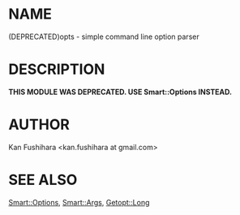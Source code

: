 # NAME

(DEPRECATED)opts - simple command line option parser

# DESCRIPTION

__THIS MODULE WAS DEPRECATED. USE Smart::Options INSTEAD.__

# AUTHOR

Kan Fushihara <kan.fushihara at gmail.com>

# SEE ALSO

[Smart::Options](http://search.cpan.org/perldoc?Smart::Options), [Smart::Args](http://search.cpan.org/perldoc?Smart::Args), [Getopt::Long](http://search.cpan.org/perldoc?Getopt::Long)
